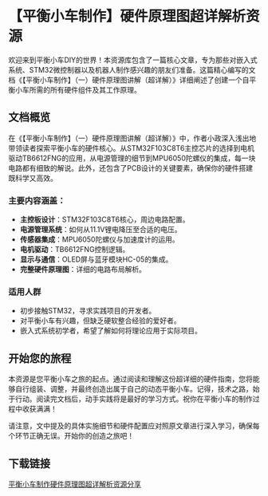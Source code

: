 # 【平衡小车制作】硬件原理图超详解析资源

欢迎来到平衡小车DIY的世界！本资源库包含了一篇核心文章，专为那些对嵌入式系统、STM32微控制器以及机器人制作感兴趣的朋友们准备。这篇精心编写的文档《【平衡小车制作】（一）硬件原理图讲解（超详解）》详细阐述了创建一个自平衡小车所需的所有硬件组件及其工作原理。

## 文档概览

在《【平衡小车制作】（一）硬件原理图讲解（超详解）》中，作者小政深入浅出地带领读者探索平衡小车的硬件核心。从STM32F103C8T6主控芯片的选择到电机驱动TB6612FNG的应用，从电源管理的细节到MPU6050陀螺仪的集成，每一块电路都有细致的解说。此外，还包含了PCB设计的关键要素，确保你的硬件搭建既科学又高效。

### 主要内容涵盖：
- **主控板设计**：STM32F103C8T6核心，周边电路配置。
- **电源管理系统**：如何从11.1V锂电降压至合适的电压。
- **传感器集成**：MPU6050陀螺仪与加速度计的运用。
- **电机驱动**：TB6612FNG控制逻辑。
- **显示与通信**：OLED屏与蓝牙模块HC-05的集成。
- **完整硬件原理图**：详细的电路布局解析。

### 适用人群
- 初步接触STM32，寻求实践项目的开发者。
- 对平衡小车有兴趣，但缺乏硬软整合经验的爱好者。
- 嵌入式系统初学者，希望了解如何将理论应用于实际项目。

## 开始您的旅程
本资源是您平衡小车之旅的起点。通过阅读和理解这份超详细的硬件指南，您将能够自行组装、调整，并最终创造出属于自己的动态平衡小车。记得，技术之路，始于行动。阅读完文档后，动手实践将是最好的学习方式。祝你在平衡小车的制作过程中收获满满！

请注意，文中提及的具体实施细节和硬件配置应对照原文章进行深入学习，确保每个环节正确无误。开始你的创造之旅吧！

## 下载链接

[平衡小车制作硬件原理图超详解析资源分享](https://pan.quark.cn/s/9d39794096d5)